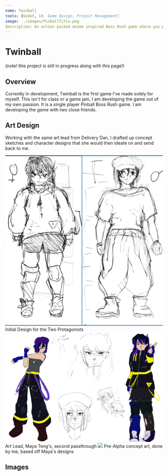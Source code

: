 ```yaml
---
name: Twinball
tools: [Godot, C#, Game Design, Project Management]
image: ../images/PinballTitle.png
description: An action packed Anime inspired Boss Rush game where you play Pinball, In Development
---
```

# Twinball
(note! this project is still in progress along with this page!)

## Overview

Currently in development, Twinball is the first game I've made solely for myself. This isn't for class or a game jam, I am developing the game out of my own passion. It is a single player Pinball Boss Rush game. I am developing the game with two close friends.


## Art Design
Working with the same art lead from Delivery Dan, I drafted up concept sketches and character designs that she would then ideate on and send back to me.

<img src="../images/InitialSketch.png">
Initial Design for the Two Protagonists

<img src="../images/TwinballChess.png">
Art Lead, Maya Teng's, second passthrough

<img src="../images/PinballTitle.png">
Pre-Alpha concept art, done by me, based off Maya's designs


## Images




